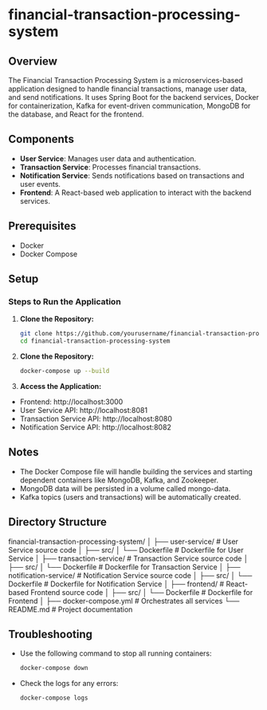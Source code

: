 # financial-transaction-processing-system

## Overview
The Financial Transaction Processing System is a microservices-based application designed to handle financial transactions, manage user data, and send notifications. It uses Spring Boot for the backend services, Docker for containerization, Kafka for event-driven communication, MongoDB for the database, and React for the frontend.

## Components
- **User Service**: Manages user data and authentication.
- **Transaction Service**: Processes financial transactions.
- **Notification Service**: Sends notifications based on transactions and user events.
- **Frontend**: A React-based web application to interact with the backend services.

## Prerequisites
- Docker
- Docker Compose

## Setup

### Steps to Run the Application

1. **Clone the Repository:**
   ```bash
   git clone https://github.com/yourusername/financial-transaction-processing-system.git
   cd financial-transaction-processing-system

2. **Clone the Repository:**
   ```bash
   docker-compose up --build

3. **Access the Application:**
- Frontend: http://localhost:3000
- User Service API: http://localhost:8081
- Transaction Service API: http://localhost:8080
- Notification Service API: http://localhost:8082

## Notes

- The Docker Compose file will handle building the services and starting dependent containers like MongoDB, Kafka, and Zookeeper.
- MongoDB data will be persisted in a volume called mongo-data.
- Kafka topics (users and transactions) will be automatically created.

## Directory Structure

financial-transaction-processing-system/
│
├── user-service/            # User Service source code
│   ├── src/
│   └── Dockerfile           # Dockerfile for User Service
│
├── transaction-service/     # Transaction Service source code
│   ├── src/
│   └── Dockerfile           # Dockerfile for Transaction Service
│
├── notification-service/    # Notification Service source code
│   ├── src/
│   └── Dockerfile           # Dockerfile for Notification Service
│
├── frontend/                # React-based Frontend source code
│   ├── src/
│   └── Dockerfile           # Dockerfile for Frontend
│
├── docker-compose.yml       # Orchestrates all services
└── README.md                # Project documentation

## Troubleshooting

- Use the following command to stop all running containers:
   ```bash
   docker-compose down

- Check the logs for any errors:
   ```bash
   docker-compose logs



